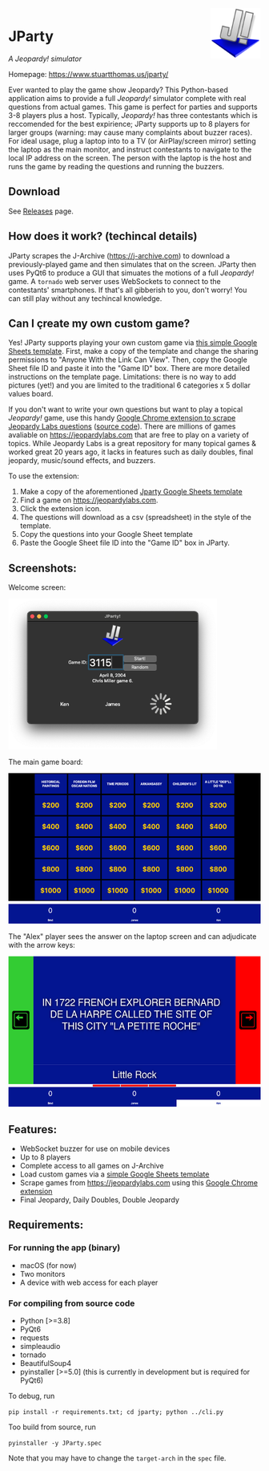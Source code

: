 <img src="resources/icon.png" align="right" height="100"/>

# JParty
_A Jeopardy! simulator_

Homepage: https://www.stuartthomas.us/jparty/

Ever wanted to play the game show Jeopardy? This Python-based application aims to provide a full _Jeopardy!_ simulator complete with real questions from actual games. This game is perfect for parties and supports 3-8 players plus a host. Typically, _Jeopardy!_ has three contestants which is reccomended for the best expirience; JParty supports up to 8 players for larger groups (warning: may cause many complaints about buzzer races). For ideal usage, plug a laptop into to a TV (or AirPlay/screen mirror) setting the laptop as the main monitor, and instruct contestants to navigate to the local IP address on the screen. The person with the laptop is the host and runs the game by reading the questions and running the buzzers.

## Download
See <a href="https://github.com/stuartthomas25/JParty/releases">Releases</a> page.

## How does it work? (techincal details)
JParty scrapes the J-Archive (https://j-archive.com) to download a previously-played game and then simulates that on the screen. JParty then uses PyQt6 to produce a GUI that simuates the motions of a full _Jeopardy!_ game. A `tornado` web server uses WebSockets to connect to the contestants' smartphones. If that's all gibberish to you, don't worry! You can still play without any techincal knowledge.

## Can I çreate my own custom game?
Yes! JParty supports playing your own custom game via <a target=_blank href="https://docs.google.com/spreadsheets/d/1_vBBsWn-EVc7npamLnOKHs34Mc2iAmd9hOGSzxHQX0Y/edit?usp=sharing">this simple Google Sheets template</a>. First, make a copy of the template and change the sharing permissions to "Anyone With the Link Can View". Then, copy the Google Sheet file ID and paste it into the "Game ID" box. There are more detailed instructions on the template page. Limitations: there is no way to add pictures (yet!) and you are limited to the traditional 6 categories x 5 dollar values board. 

If you don't want to write your own questions but want to play a topical _Jeopardy!_ game, use this handy <a target=_blank href="https://chrome.google.com/webstore/detail/jeopardy-labs-to-csv/biijijhfghhckhlkjbonjedmgnkmenlk?hl=en&authuser=0">Google Chrome extension to scrape Jeopardy Labs questions</a> (<a href=https://github.com/benf2004/JeopardyLabsToCSV>source code</a>). There are millions of games avaliable on https://jeopardylabs.com that are free to play on a variety of topics. While Jeopardy Labs is a great repository for many topical games & worked great 20 years ago, it lacks in features such as daily doubles, final jeopardy, music/sound effects, and buzzers. 

To use the extension:
1. Make a copy of the aforementioned <a target=_blank href="https://docs.google.com/spreadsheets/d/1_vBBsWn-EVc7npamLnOKHs34Mc2iAmd9hOGSzxHQX0Y/edit?usp=sharing">Jparty Google Sheets template</a>
2. Find a game on https://jeopardylabs.com. 
3. Click the extension icon.
4. The questions will download as a csv (spreadsheet) in the style of the template. 
5. Copy the questions into your Google Sheet template
6. Paste the Google Sheet file ID into the "Game ID" box in JParty.

## Screenshots:

Welcome screen:

<img src="screenshots/welcome_screen.png" height="300"/>

The main game board:

<img src="screenshots/main_board.png" height="300"/>

The "Alex" player sees the answer on the laptop screen and can adjudicate with the arrow keys:

<img src="screenshots/alex_view.png" height="300"/>

## Features:
- WebSocket buzzer for use on mobile devices 
- Up to 8 players
- Complete access to all games on J-Archive
- Load custom games via a <a href="https://docs.google.com/spreadsheets/d/1_vBBsWn-EVc7npamLnOKHs34Mc2iAmd9hOGSzxHQX0Y/edit?usp=sharing">simple Google Sheets template</a>
- Scrape games from https://jeopardylabs.com using this <a href="https://chrome.google.com/webstore/detail/jeopardy-labs-to-csv/biijijhfghhckhlkjbonjedmgnkmenlk?hl=en&authuser=0">Google Chrome extension</a>
- Final Jeopardy, Daily Doubles, Double Jeopardy


## Requirements:
### For running the app (binary)
- macOS (for now)
- Two monitors
- A device with web access for each player

### For compiling from source code
- Python [>=3.8]
- PyQt6
- requests
- simpleaudio
- tornado
- BeautifulSoup4
- pyinstaller [>=5.0] (this is currently in development but is required for PyQt6)

To debug, run 

`
pip install -r requirements.txt;
cd jparty;
python ../cli.py
`

Too build from source, run

`
pyinstaller -y JParty.spec
`

Note that you may have to change the `target-arch` in the `spec` file.


